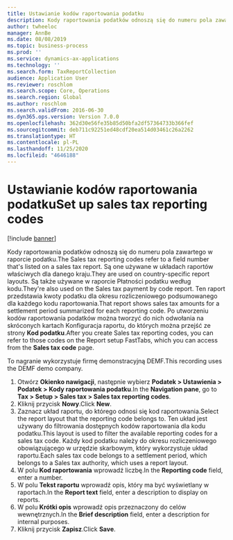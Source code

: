 ```yaml
---
title: Ustawianie kodów raportowania podatku
description: Kody raportowania podatków odnoszą się do numeru pola zawartego w raporcie podatku.
author: twheeloc
manager: AnnBe
ms.date: 08/08/2019
ms.topic: business-process
ms.prod: ''
ms.service: dynamics-ax-applications
ms.technology: ''
ms.search.form: TaxReportCollection
audience: Application User
ms.reviewer: roschlom
ms.search.scope: Core, Operations
ms.search.region: Global
ms.author: roschlom
ms.search.validFrom: 2016-06-30
ms.dyn365.ops.version: Version 7.0.0
ms.openlocfilehash: 362d30e56fe35b85d50bfa2df57364733b366fef
ms.sourcegitcommit: deb711c92251ed48cdf20ea514d03461c26a2262
ms.translationtype: HT
ms.contentlocale: pl-PL
ms.lasthandoff: 11/25/2020
ms.locfileid: "4646188"
---
```

# <a name="set-up-sales-tax-reporting-codes"></a><span data-ttu-id="3766e-103">Ustawianie kodów raportowania podatku</span><span class="sxs-lookup"><span data-stu-id="3766e-103">Set up sales tax reporting codes</span></span>

[!include [banner](../../includes/banner.md)]

<span data-ttu-id="3766e-104">Kody raportowania podatków odnoszą się do numeru pola zawartego w raporcie podatku.</span><span class="sxs-lookup"><span data-stu-id="3766e-104">The Sales tax reporting codes refer to a field number that's listed on a sales tax report.</span></span> <span data-ttu-id="3766e-105">Są one używane w układach raportów właściwych dla danego kraju.</span><span class="sxs-lookup"><span data-stu-id="3766e-105">They are used on country-specific report layouts.</span></span> <span data-ttu-id="3766e-106">Są także używane w raporcie Płatności podatku według kodu.</span><span class="sxs-lookup"><span data-stu-id="3766e-106">They're also used on the Sales tax payment by code report.</span></span> <span data-ttu-id="3766e-107">Ten raport przedstawia kwoty podatku dla okresu rozliczeniowego podsumowanego dla każdego kodu raportowania.</span><span class="sxs-lookup"><span data-stu-id="3766e-107">That report shows sales tax amounts for a settlement period summarized for each reporting code.</span></span> <span data-ttu-id="3766e-108">Po utworzeniu kodów raportowania podatków można tworzyć do nich odwołania na skróconych kartach Konfiguracja raportu, do których można przejść ze strony **Kod podatku**.</span><span class="sxs-lookup"><span data-stu-id="3766e-108">After you create Sales tax reporting codes, you can refer to those codes on the Report setup FastTabs, which you can access from the **Sales tax code** page.</span></span> 

<span data-ttu-id="3766e-109">To nagranie wykorzystuje firmę demonstracyjną DEMF.</span><span class="sxs-lookup"><span data-stu-id="3766e-109">This recording uses the DEMF demo company.</span></span>

1. <span data-ttu-id="3766e-110">Otwórz **Okienko nawigacji**, następnie wybierz **Podatek > Ustawienia > Podatek > Kody raportowania podatku**.</span><span class="sxs-lookup"><span data-stu-id="3766e-110">In the **Navigation pane**, go to **Tax > Setup > Sales tax > Sales tax reporting codes**.</span></span>
2. <span data-ttu-id="3766e-111">Kliknij przycisk **Nowy**.</span><span class="sxs-lookup"><span data-stu-id="3766e-111">Click **New**.</span></span>
3. <span data-ttu-id="3766e-112">Zaznacz układ raportu, do którego odnosi się kod raportowania.</span><span class="sxs-lookup"><span data-stu-id="3766e-112">Select the report layout that the reporting code belongs to.</span></span> <span data-ttu-id="3766e-113">Ten układ jest używany do filtrowania dostępnych kodów raportowania dla kodu podatku.</span><span class="sxs-lookup"><span data-stu-id="3766e-113">This layout is used to filter the available reporting codes for a sales tax code.</span></span> <span data-ttu-id="3766e-114">Każdy kod podatku należy do okresu rozliczeniowego obowiązującego w urzędzie skarbowym, który wykorzystuje układ raportu.</span><span class="sxs-lookup"><span data-stu-id="3766e-114">Each sales tax code belongs to a settlement period, which belongs to a Sales tax authority, which uses a report layout.</span></span>  
4. <span data-ttu-id="3766e-115">W polu **Kod raportowania** wprowadź liczbę.</span><span class="sxs-lookup"><span data-stu-id="3766e-115">In the **Reporting code** field, enter a number.</span></span>
5. <span data-ttu-id="3766e-116">W polu **Tekst raportu** wprowadź opis, który ma być wyświetlany w raportach.</span><span class="sxs-lookup"><span data-stu-id="3766e-116">In the **Report text** field, enter a description to display on reports.</span></span>
6. <span data-ttu-id="3766e-117">W polu **Krótki opis** wprowadź opis przeznaczony do celów wewnętrznych.</span><span class="sxs-lookup"><span data-stu-id="3766e-117">In the **Brief description** field, enter a description for internal purposes.</span></span>
7. <span data-ttu-id="3766e-118">Kliknij przycisk **Zapisz**.</span><span class="sxs-lookup"><span data-stu-id="3766e-118">Click **Save**.</span></span>


